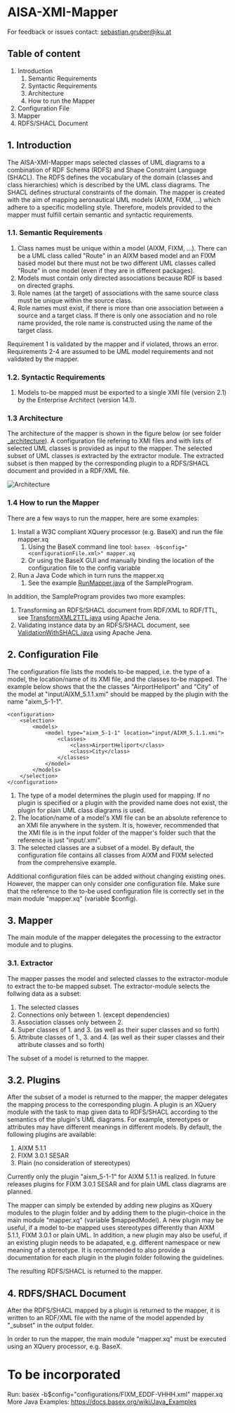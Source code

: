 # AISA-XMI-Mapper

For feedback or issues contact: sebastian.gruber@jku.at 

## Table of content

1. Introduction
	1. Semantic Requirements
	2. Syntactic Requirements
	3. Architecture
	4. How to run the Mapper
2. Configuration File
3. Mapper
4. RDFS/SHACL Document

## 1. Introduction

The AISA-XMI-Mapper maps selected classes of UML diagrams to a combination of RDF Schema (RDFS) and Shape Constraint Language (SHACL). The RDFS defines the vocabulary of the domain (classes and class hierarchies) which is described by the UML class diagrams. The SHACL defines structural constraints of the domain. The mapper is created with the aim of mapping aeronautical UML models (AIXM, FIXM, ...) which adhere to a specific modelling style. Therefore, models provided to the mapper must fulfill certain semantic and syntactic requirements.

### 1.1. Semantic Requirements

1. Class names must be unique within a model (AIXM, FIXM, ...). There can be a UML class called "Route" in an AIXM based model and an FIXM based model but there must not be two different UML classes called "Route" in one model (even if they are in different packages).
2. Models must contain only directed associations because RDF is based on directed graphs.          
3. Role names (at the target) of associations with the same source class must be unique within the source class.      
4. Role names must exist, if there is more than one association between a source and a target class. If there is only one association and no role name provided, the role name is constructed using the name of the target class.

Requirement 1 is validated by the mapper and if violated, throws an error. Requirements 2-4 are assumed to be UML model requirements and not validated by the mapper.

### 1.2. Syntactic Requirements

1. Models to-be mapped must be exported to a single XMI file (version 2.1) by the Enterprise Architect (version 14.1).

### 1.3 Architecture

The architecture of the mapper is shown in the figure below (or see folder [\_architecture](https://github.com/bastlyo/AISA-XMI-Mapper/tree/main/_architecture)). A configuration file refering to XMI files and with lists of selected UML classes is provided as input to the mapper. The selected subset of UML classes is extracted by the extractor module. The extracted subset is then mapped by the corresponding plugin to a RDFS/SHACL document and provided in a RDF/XML file.

![Architecture](https://github.com/bastlyo/AISA-XMI-Mapper/blob/main/_architecture/architecture.JPG)

### 1.4 How to run the Mapper

There are a few ways to run the mapper, here are some examples:

1. Install a W3C compliant XQuery processor (e.g. BaseX) and run the file mapper.xq
	1. Using the BaseX command line tool: `basex -b$config="<configurationFile.xml>" mapper.xq`
	2. Or using the BaseX GUI and manually binding the location of the configuration file to the config variable
2. Run a Java Code which in turn runs the mapper.xq
	1. See the example [RunMapper.java](https://github.com/bastlyo/AISA-XMI-Mapper/blob/main/_sample%20java%20program/SampleProgram/src/main/java/at/jku/dke/samples/RunMapper.java) of the SampleProgram.

In addition, the SampleProgram provides two more examples:

1. Transforming an RDFS/SHACL document from RDF/XML to RDF/TTL, see [TransformXML2TTL.java](https://github.com/bastlyo/AISA-XMI-Mapper/blob/main/_sample%20java%20program/SampleProgram/src/main/java/at/jku/dke/samples/TransformXML2TTL.java) using Apache Jena.
2. Validating instance data by an RDFS/SHACL document, see [ValidationWithSHACL.java](https://github.com/bastlyo/AISA-XMI-Mapper/blob/main/_sample%20java%20program/SampleProgram/src/main/java/at/jku/dke/samples/ValidationWithSHACL.java) using Apache Jena.

## 2. Configuration File

The configuration file lists the models to-be mapped, i.e. the type of a model, the location/name of its XMI file, and the classes to-be mapped. The example below shows that the the classes "AirportHeliport" and "City" of the model at "input/AIXM_5.1.1.xmi" should be mapped by the plugin with the name "aixm_5-1-1".

	<configuration>
		<selection>
			<models>
				<model type="aixm_5-1-1" location="input/AIXM_5.1.1.xmi">
					<classes>
						<class>AirportHeliport</class>
						<class>City</class>
					</classes>
				</model>
			</models>
		</selection>
	</configuration>

1. The type of a model determines the plugin used for mapping. If no plugin is specified or a plugin with the provided name does not exist, the plugin for plain UML class diagrams is used. 
2. The location/name of a model's XMI file can be an absolute reference to an XMI file anywhere in the system. It is, however, recommended that the XMI file is in the input folder of the mapper's folder such that the reference is just "input/<fileName>.xmi".
3. The selected classes are a subset of a model. By default, the configuration file contains all classes from AIXM and FIXM selected from the comprehensive example.

Additional configuration files can be added without changing existing ones. However, the mapper can only consider one configuration file. Make sure that the reference to the to-be used configuration file is correctly set in the main module "mapper.xq" (variable $config). 

## 3. Mapper

The main module of the mapper delegates the processing to the extractor module and to plugins.

### 3.1. Extractor

The mapper passes the model and selected classes to the extractor-module to extract the to-be mapped subset. The extractor-module selects the follwing data as a subset:

1. The selected classes
2. Connections only between 1. (except dependencies)
3. Association classes only between 2.
4. Super classes of 1. and 3. (as well as their super classes and so forth)
5. Attribute classes of 1., 3. and 4. (as well as their super classes and their attribute classes and so forth)

The subset of a model is returned to the mapper.

## 3.2. Plugins

After the subset of a model is returned to the mapper, the mapper delegates the mapping process to the corresponding plugin. A plugin is an XQuery module with the task to map given data to RDFS/SHACL according to the semantics of the plugin's UML diagrams. For example, stereotypes or attributes may have different meanings in different models. By default, the following plugins are available:

1. AIXM 5.1.1
2. FIXM 3.0.1 SESAR
3. Plain (no consideration of stereotypes)

Currently only the plugin "aixm_5-1-1" for AIXM 5.1.1 is realized. In future releases plugins for FIXM 3.0.1 SESAR and for plain UML class diagrams are planned.

The mapper can simply be extended by adding new plugins as XQuery modules to the plugin folder and by adding them to the plugin-choice in the main module "mapper.xq" (variable $mappedModel). A new plugin may be useful, if a model to-be mapped uses stereotypes differently than AIXM 5.1.1, FIXM 3.0.1 or plain UML. In addition, a new plugin may also be useful, if an existing plugin needs to be adapated, e.g. different namespace or new meaning of a stereotype. It is recommended to also provide a documentation for each plugin in the plugin folder following the guidelines.

The resulting RDFS/SHACL is returned to the mapper.

## 4. RDFS/SHACL Document

After the RDFS/SHACL mapped by a plugin is returned to the mapper, it is written to an RDF/XML file with the name of the model appended by "\_subset" in the output folder.


In order to run the mapper, the main module "mapper.xq" must be executed using an XQuery processor, e.g. BaseX.



# To be incorporated
Run: basex -b$config="configurations/FIXM_EDDF-VHHH.xml" mapper.xq
More Java Examples: https://docs.basex.org/wiki/Java_Examples
